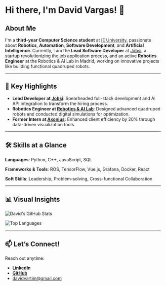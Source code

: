 # Hi there, I'm David Vargas! 👋

## About Me

I'm a **third-year Computer Science student** at [IE University](https://www.ie.edu/), passionate about **Robotics**, **Automation**, **Software Development**, and **Artificial Intelligence**. Currently, I am the **Lead Software Developer** at [Jobsi](https://github.com/JobsiSoftwares), a startup revolutionizing the job application process, and an active **Robotics Engineer** at the Robotics & AI Lab in Madrid, working on innovative projects like building functional quadruped robots.

---

## 🚀 Key Highlights

- **Lead Developer at [Jobsi](https://github.com/JobsiSoftwares)**: Spearheaded full-stack development and AI API integration to transform the hiring process.
- **Robotics Engineer at [Robotics & AI Lab](https://github.com/botzo-team)**: Designed advanced quadruped robots and conducted digital simulations for optimization.
- **Former Intern at [Axonius](https://axonius.com)**: Enhanced client efficiency by 20% through data-driven visualization tools.

---

## 🛠 Skills at a Glance

**Languages**: Python, C++, JavaScript, SQL

**Frameworks & Tools**: ROS, TensorFlow, Vue.js, Grafana, Docker, React

**Soft Skills**: Leadership, Problem-solving, Cross-functional Collaboration

---

## 📊 Visual Insights

![David's GitHub Stats](https://github-readme-stats.vercel.app/api?username=DavidVart&show_icons=true&theme=tokyonight&hide_border=true)

![Top Languages](https://github-readme-stats.vercel.app/api/top-langs/?username=DavidVart&layout=compact&theme=tokyonight&hide_border=true)

---

## 📫 Let’s Connect!

Reach out anytime:

- **[LinkedIn](https://www.linkedin.com/in/david-vargas-timon/)**
- **[GitHub](https://github.com/DavidVart)**
- davidvartim@gmail.com
